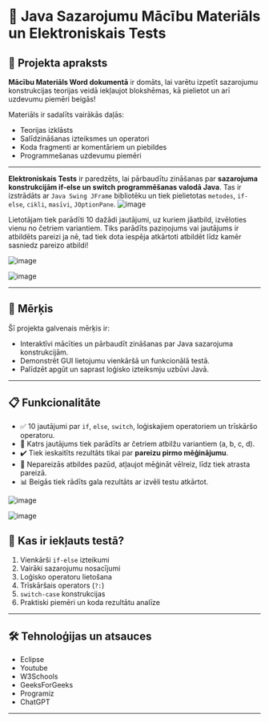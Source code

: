 # 📘 Java Sazarojumu Mācību Materiāls un Elektroniskais Tests

## 🧠 Projekta apraksts
**Mācību Materiāls Word dokumentā** ir domāts, lai varētu izpetīt sazarojumu konstrukcijas teorijas veidā iekļaujot blokshēmas, kā pielietot un arī uzdevumu piemēri beigās!

Materiāls ir sadalīts vairākās daļās:
- Teorijas izklāsts
- Salīdzināšanas izteiksmes un operatori
- Koda fragmenti ar komentāriem un piebildes
- Programmešanas uzdevumu piemēri
---
**Elektroniskais Tests** ir paredzēts, lai pārbaudītu zināšanas par **sazarojuma konstrukcijām if-else un switch programmēšanas valodā Java**. Tas ir izstrādāts ar `Java Swing JFrame` bibliotēku un tiek pielietotas `metodes`, `if-else`, `cikli`, `masīvi`, `JOptionPane`.
![image](https://github.com/user-attachments/assets/30b85c3d-00bf-4ba8-b4b7-78086c1d777c)

Lietotājam tiek parādīti 10 dažādi jautājumi, uz kuriem jāatbild, izvēloties vienu no četriem variantiem. 
Tiks parādīts paziņojums vai jautājums ir atbildēts pareizi ja nē, tad tiek dota iespēja atkārtoti atbildēt līdz kamēr sasniedz pareizo atbildi!

![image](https://github.com/user-attachments/assets/ef6ec507-1c13-43ce-8646-59e57a20a7b2)

![image](https://github.com/user-attachments/assets/025d60f5-9629-449d-a1d5-04cf000c7d31)

---

## 🎯 Mērķis

Šī projekta galvenais mērķis ir:
- Interaktīvi mācīties un pārbaudīt zināšanas par Java sazarojuma konstrukcijām.
- Demonstrēt GUI lietojumu vienkāršā un funkcionālā testā.
- Palīdzēt apgūt un saprast loģisko izteiksmju uzbūvi Javā.

---

## 📋 Funkcionalitāte

- ✅ 10 jautājumi par `if`, `else`, `switch`, loģiskajiem operatoriem un trīskāršo operatoru.
- 🧠 Katrs jautājums tiek parādīts ar četriem atbilžu variantiem (a, b, c, d).
- ✔️ Tiek ieskaitīts rezultāts tikai par **pareizu pirmo mēģinājumu**.
- 🔁 Nepareizās atbildes pazūd, atļaujot mēģināt vēlreiz, līdz tiek atrasta pareizā.
- 📊 Beigās tiek rādīts gala rezultāts ar izvēli testu atkārtot.
  
![image](https://github.com/user-attachments/assets/a48fefd4-37f5-4ddc-9aa3-cf0faae84e83)

![image](https://github.com/user-attachments/assets/f645970e-56d5-4b82-932c-115c9c2cd8e2)

## 📌 Kas ir iekļauts testā?

1. Vienkārši `if-else` izteikumi
2. Vairāki sazarojumu nosacījumi
3. Loģisko operatoru lietošana
4. Trīskāršais operators (`?:`)
5. `switch-case` konstrukcijas
9. Praktiski piemēri un koda rezultātu analīze
---

## 🛠 Tehnoloģijas un atsauces

- Eclipse
- Youtube
- W3Schools
- GeeksForGeeks
- Programiz
- ChatGPT
---


